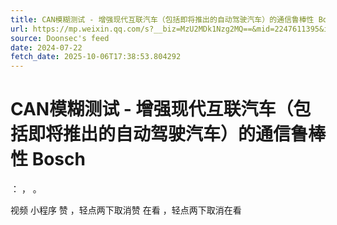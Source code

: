 ```yaml
---
title: CAN模糊测试 - 增强现代互联汽车（包括即将推出的自动驾驶汽车）的通信鲁棒性 Bosch
url: https://mp.weixin.qq.com/s?__biz=MzU2MDk1Nzg2MQ==&mid=2247611395&idx=2&sn=0ca72dbc504c95c30339d61c9a97b19b
source: Doonsec's feed
date: 2024-07-22
fetch_date: 2025-10-06T17:38:53.804292
---
```


# CAN模糊测试 - 增强现代互联汽车（包括即将推出的自动驾驶汽车）的通信鲁棒性 Bosch

：
，
。

视频
小程序
赞
，轻点两下取消赞
在看
，轻点两下取消在看
